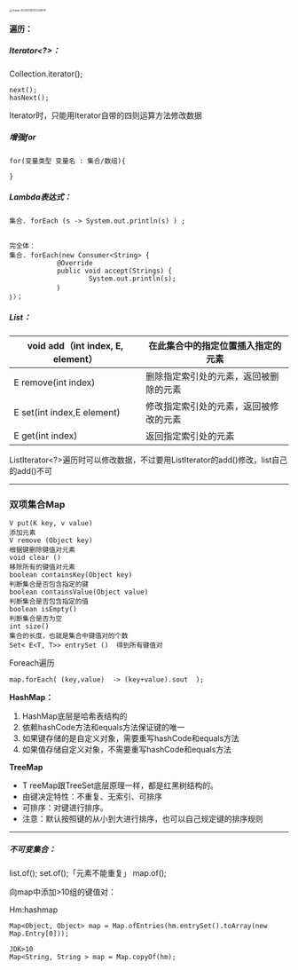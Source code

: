 <img src="https://picgo172.oss-cn-qingdao.aliyuncs.com/img/image-20240119120324878.png" alt="image-20240119120324878" style="zoom: 33%;" />

#### 遍历：

##### Iterator<?>：

Collection.iterator();

```
next();
hasNext();
```

Iterator时，只能用Iterator自带的四则运算方法修改数据

##### 增强for

```
for(变量类型 变量名 : 集合/数组){
		
}
```

#####  Lambda表达式：

```
集合. forEach (s -> System.out.println(s) ) ;


完全体：
集合. forEach(new Consumer<String> {
			@Override
			public void accept(Strings) {
					System.out.println(s);
			｝
｝）；
```

##### List：

| void add（int index, E, element） | 在此集合中的指定位置插入指定的元素     |
| --------------------------------- | -------------------------------------- |
| E remove(int index)               | 删除指定索引处的元素，返回被删除的元素 |
| E set(int index,E element)        | 修改指定索引处的元素，返回被修改的元素 |
| E get(int index)                  | 返回指定索引处的元素                   |

ListIterator<?>遍历时可以修改数据，不过要用ListIterator的add()修改，list自己的add()不可

------

### 双项集合Map

```
V put(K key, v value)
添加元素
V remove (Object key)
根据键删除键值对元素
void clear ()
移除所有的键值对元素
boolean containsKey(Object key)
判断集合是否包含指定的键
boolean containsValue(Object value)
判断集合是否包含指定的值
boolean isEmpty()
判断集合是否为空
int size()
集合的长度，也就是集合中键值对的个数
Set< E<T, T>> entrySet ()  得到所有键值对
```

Foreach遍历

```
map.forEach( (key,value)  -> (key+value).sout  );
```

**HashMap：**

1. HashMap底层是哈希表结构的
2. ﻿﻿﻿依赖hashCode方法和equals方法保证键的唯一
3. ﻿﻿如果键存储的是自定义对象，需要重写hashCode和equals方法
4. 如果值存储自定义对象，不需要重写hashCode和equals方法

**TreeMap**

- ﻿﻿T reeMap跟TreeSet底层原理一样，都是红黑树结构的。
- ﻿﻿由键决定特性：不重复、无索引、可排序
- ﻿﻿可排序：对键进行排序。
- ﻿﻿注意：默认按照键的从小到大进行排序，也可以自己规定键的排序规则

------

##### 不可变集合：

list.of();			set.of();「元素不能重复」			map.of();



向map中添加>10组的键值对：

Hm:hashmap

```\
Map<Object, Object> map = Map.ofEntries(hm.entrySet().toArray(new Map.Entry[0]));
```

```
JDK>10
Map<String, String > map = Map.copyOf(hm);
```

